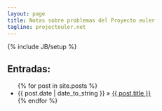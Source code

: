 ```yaml
---
layout: page
title: Notas sobre problemas del Proyecto euler
tagline: projecteuler.net
---
```

{% include JB/setup %}

## Entradas:
<ul class="posts">
  {% for post in site.posts %}
    <li><span>{{ post.date | date_to_string }}</span> &raquo; <a href="{{ BASE_PATH }}{{ post.url }}">{{ post.title }}</a></li>
  {% endfor %}
</ul>



